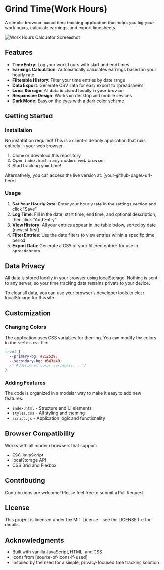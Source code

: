 # Grind Time(Work Hours)

A simple, browser-based time tracking application that helps you log your work hours, calculate earnings, and export timesheets.

![Work Hours Calculator Screenshot](assets/screenshots/screenshot.png)

## Features

- **Time Entry**: Log your work hours with start and end times
- **Earnings Calculation**: Automatically calculates earnings based on your hourly rate
- **Filterable History**: Filter your time entries by date range
- **Data Export**: Generate CSV data for easy export to spreadsheets
- **Local Storage**: All data is stored locally in your browser
- **Responsive Design**: Works on desktop and mobile devices
- **Dark Mode**: Easy on the eyes with a dark color scheme

## Getting Started

### Installation

No installation required! This is a client-side only application that runs entirely in your web browser.

1. Clone or download this repository
2. Open `index.html` in any modern web browser
3. Start tracking your time!

Alternatively, you can access the live version at: [your-github-pages-url-here]

### Usage

1. **Set Your Hourly Rate**: Enter your hourly rate in the settings section and click "Save"
2. **Log Time**: Fill in the date, start time, end time, and optional description, then click "Add Entry"
3. **View History**: All your entries appear in the table below, sorted by date (newest first)
4. **Filter Entries**: Use the date filters to view entries within a specific time period
5. **Export Data**: Generate a CSV of your filtered entries for use in spreadsheets

## Data Privacy

All data is stored locally in your browser using localStorage. Nothing is sent to any server, so your time tracking data remains private to your device.

To clear all data, you can use your browser's developer tools to clear localStorage for this site.

## Customization

### Changing Colors

The application uses CSS variables for theming. You can modify the colors in the `styles.css` file:

```css
:root {
  --primary-bg: #212529;
  --secondary-bg: #343a40;
  /* Additional color variables... */
}
```

### Adding Features

The code is organized in a modular way to make it easy to add new features:

- `index.html` - Structure and UI elements
- `styles.css` - All styling and theming
- `script.js` - Application logic and functionality

## Browser Compatibility

Works with all modern browsers that support:
- ES6 JavaScript
- localStorage API
- CSS Grid and Flexbox

## Contributing

Contributions are welcome! Please feel free to submit a Pull Request.

## License

This project is licensed under the MIT License - see the LICENSE file for details.

## Acknowledgments

- Built with vanilla JavaScript, HTML, and CSS
- Icons from [source-of-icons-if-used]
- Inspired by the need for a simple, privacy-focused time tracking solution
